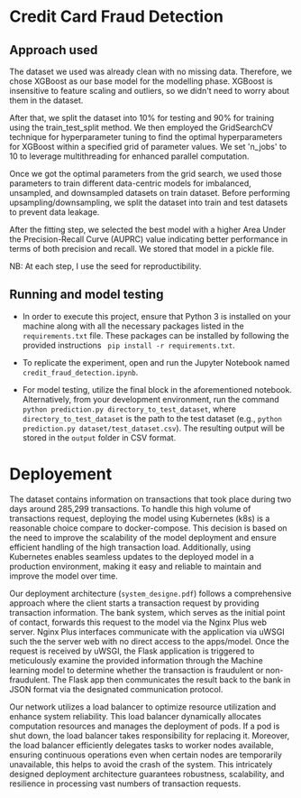 # Credit Card Fraud Detection

## Approach used
The dataset we used was already clean with no missing data. Therefore, we chose XGBoost as our base model for the modelling phase. XGBoost is insensitive to feature scaling and outliers, so we didn't need to worry about them in the dataset. 

After that, we split the dataset into 10% for testing and 90% for training using the train_test_split method. We then employed the GridSearchCV technique for hyperparameter tuning to find the optimal hyperparameters for XGBoost within a specified grid of parameter values. We set 'n_jobs' to 10 to leverage multithreading for enhanced parallel computation. 

Once we got the optimal parameters from the grid search, we used those parameters to train different data-centric models for imbalanced, unsampled, and downsampled datasets on train dataset. Before performing upsampling/downsampling, we split the dataset into train and test datasets to prevent data leakage.

After the fitting step, we selected the best model with a higher Area Under the Precision-Recall Curve (AUPRC) value indicating better performance in terms of both precision and recall. We stored that model in a pickle file.

NB: At each step, I use the seed for reproductibility.


## Running and model testing

* In order to execute this project, ensure that Python 3 is installed on your machine along with all the necessary packages listed in the `requirements.txt` file. These packages can be installed by following the provided instructions ` pip install -r requirements.txt`. 

* To replicate the experiment, open and run  the Jupyter Notebook named `credit_fraud_detection.ipynb`.

* For model testing, utilize the final block in the aforementioned notebook. Alternatively, from your development environment,  run the command `python prediction.py directory_to_test_dataset`, where `directory_to_test_dataset` is the path to the test dataset (e.g., `python prediction.py dataset/test_dataset.csv`). The resulting output will be stored in the `output` folder in CSV format. 




# Deployement
The dataset contains information on transactions that took place during two days around 285,299 transactions. To handle this high volume of transactions request, deploying the model using Kubernetes (k8s) is a reasonable choice compare to docker-compose. This decision is based on the need to improve the scalability of the model deployment and ensure efficient handling of the high transaction load. Additionally, using Kubernetes enables seamless updates to the deployed model in a production environment, making it easy and reliable to maintain and improve the model over time.

Our deployment architecture (`system_designe.pdf`) follows a comprehensive approach where the client starts a transaction request by providing transaction information. The bank system, which serves as the initial point of contact, forwards this request to the model via the Nginx Plus web server. Nginx Plus interfaces communicate with the application via uWSGI such the the server web with no direct access to the apps/model. Once the request is received by uWSGI, the Flask application is triggered to meticulously examine the provided information through the Machine learning model to determine whether the transaction is fraudulent or non-fraudulent. The Flask app then communicates the result back to the bank in JSON format via the designated communication protocol.

Our network utilizes a load balancer to optimize resource utilization and enhance system reliability. This load balancer dynamically allocates computation resources and manages the deployment of pods. If a pod is shut down, the load balancer takes responsibility for replacing it. Moreover, the load balancer efficiently delegates tasks to worker nodes available, ensuring continuous operations even when certain nodes are temporarily unavailable, this helps to avoid the crash of the system. This intricately designed deployment architecture guarantees robustness, scalability, and resilience in processing vast numbers of transaction requests.
